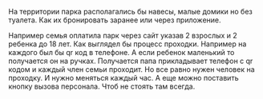 На территории парка располагались бы навесы, малые домики но без туалета. Как их бронировать заранее или через приложение. 

Например семья оплатила парк через сайт указав 2 взрослых и 2 ребенка до 18 лет.
Как выглядел бы процесс проходки. Например на каждого был бы qr код в телефоне.
А если ребенок маленький то получается он на ручках.
Получается папа прикладывает телефон с qr кодом и каждый член семьи проходит. Но все равно нужен человек на проходку.  И нужно меняться каждый час. А еще можно поставить кнопку вызова персонала. Чтоб не стоять там всегда.